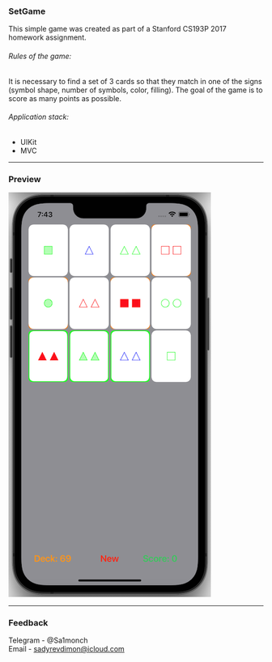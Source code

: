 ###  __SetGame__
This simple game was created as part of a Stanford CS193P 2017 homework assignment.
###### Rules of the game:
It is necessary to find a set of 3 cards so that they match in one of the signs (symbol shape, number of symbols, color, filling). The goal of the game is to score as many points as possible.
###### Application stack:
* UIKit
* MVC
***
###  __Preview__
![<img src="Preview.png" width="400" height="800">](Preview.png)
***
###  __Feedback__
Telegram - @Sa1monch  
Email - sadyrevdimon@icloud.com 
